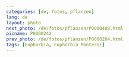 ```yaml
---
categories: [de, fotos, pflanzen]
lang: de
layout: photo
next_photo: /de/fotos/pflanzen/P0000408.html
picname: P0000242
prev_photo: /de/fotos/pflanzen/P0000284.html
tags: [Euphorbia, Euphorbia Monteroi]
---
```

